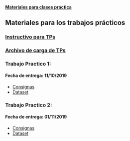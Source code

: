 #### [Materiales para clases práctica](https://diegokoz.github.io/EEA2019/)

## Materiales para los trabajos prácticos

### [Instructivo para TPs](guia_procedimiento_trabajos_practicos.nb.html)

### [Archivo de carga de TPs](https://docs.google.com/spreadsheets/d/1hz0qMb3QuaefG3nFG0sOYB6pLp_odGrazV1U4ID3IYU/edit?usp=sharing)

### Trabajo Practico 1:

#### Fecha de entrega: 11/10/2019 

- [Consignas](TP-1/tp1_consignas.nb.html)
- [Dataset](TP-1/ar_properties.zip)

### Trabajo Practico 2:

#### Fecha de entrega: 01/11/2019 

- [Consignas](TP-2/tp_2_eea_consignas.nb.html)
- [Dataset](TP-2/ar_properties.rds)
